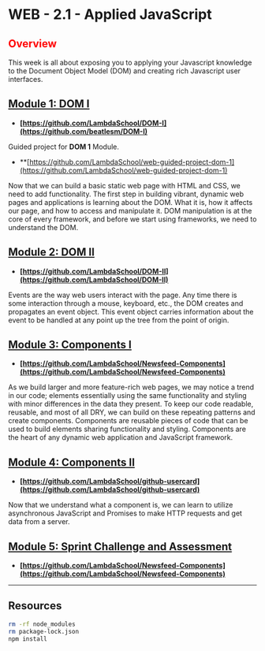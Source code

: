 # WEB - 2.1 - Applied JavaScript 

## <span style="color:red">Overview</span>

This week is all about exposing you to applying your Javascript knowledge to the Document Object Model (DOM) and creating rich Javascript user interfaces.

## [Module 1: DOM I](https://github.com/beatlesm/web/tree/main/2.1/project211)

-   **[https://github.com/LambdaSchool/DOM-I](https://github.com/beatlesm/DOM-I)**

Guided project for **DOM 1** Module.

-   **[https://github.com/LambdaSchool/web-guided-project-dom-1](https://github.com/LambdaSchool/web-guided-project-dom-1)

Now that we can build a basic static web page with HTML and CSS, we need to add functionality. The first step in building vibrant, dynamic web pages and applications is learning about the DOM. What it is, how it affects our page, and how to access and manipulate it. DOM manipulation is at the core of every framework, and before we start using frameworks, we need to understand the DOM.

## [Module 2: DOM II](https://github.com/beatlesm/web/tree/main/2.1/project212)

-   **[https://github.com/LambdaSchool/DOM-II](https://github.com/LambdaSchool/DOM-II)**

Events are the way web users interact with the page. Any time there is some interaction through a mouse, keyboard, etc., the DOM creates and propagates an event object. This event object carries information about the event to be handled at any point up the tree from the point of origin.

## [Module 3: Components I](https://github.com/beatlesm/web/tree/main/2.1/project213)

-   **[https://github.com/LambdaSchool/Newsfeed-Components](https://github.com/LambdaSchool/Newsfeed-Components)**

As we build larger and more feature-rich web pages, we may notice a trend in our code; elements essentially using the same functionality and styling with minor differences in the data they present. To keep our code readable, reusable, and most of all DRY, we can build on these repeating patterns and create components. Components are reusable pieces of code that can be used to build elements sharing functionality and styling. Components are the heart of any dynamic web application and JavaScript framework.

## [Module 4: Components II](https://github.com/beatlesm/web/tree/main/2.1/project214)

-   **[https://github.com/LambdaSchool/github-usercard](https://github.com/LambdaSchool/github-usercard)**

Now that we understand what a component is, we can learn to utilize asynchronous JavaScript and Promises to make HTTP requests and get data from a server.

## [Module 5: Sprint Challenge and Assessment](https://github.com/beatlesm/web/tree/main/2.1/sprint21)

-   **[https://github.com/LambdaSchool/Newsfeed-Components](https://github.com/LambdaSchool/Newsfeed-Components)**

-------------------------------------------------------------------

## Resources
 
```sh
rm -rf node_modules
rm package-lock.json
npm install

```
